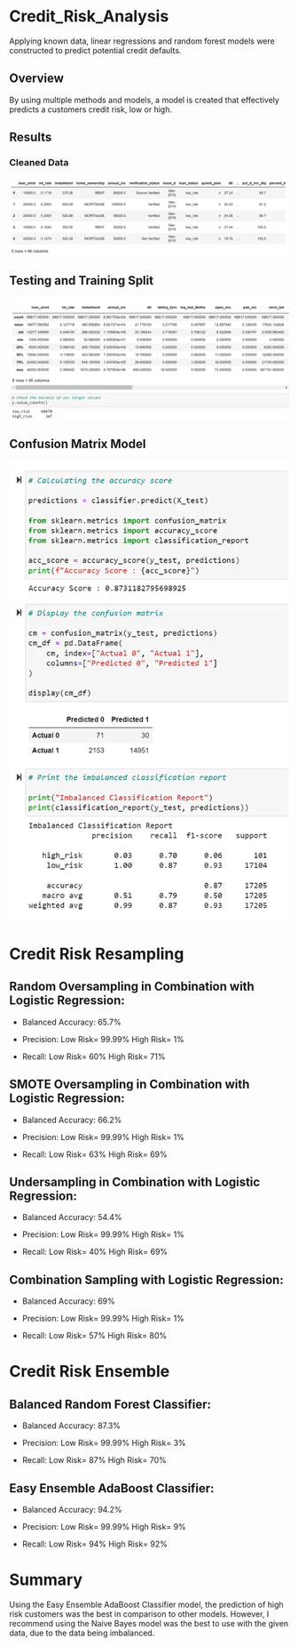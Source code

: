 # Credit_Risk_Analysis

Applying known data, linear regressions and random forest models were constructed to predict potential credit defaults.

## Overview

By using multiple methods and models, a model is created that effectively predicts a customers credit risk, low or high.

## Results

### Cleaned Data

![clean.png](images/clean.png)

## Testing and Training Split

![test.png](images/test.png)

## Confusion Matrix Model

![mat.png](images/mat.png)

# Credit Risk Resampling

## Random Oversampling in Combination with Logistic Regression:

- Balanced Accuracy: 65.7%

- Precision: Low Risk= 99.99% High Risk= 1%

- Recall: Low Risk= 60% High Risk= 71%

## SMOTE Oversampling in Combination with Logistic Regression:

- Balanced Accuracy: 66.2%

- Precision: Low Risk= 99.99% High Risk= 1%

- Recall: Low Risk= 63% High Risk= 69%

## Undersampling in Combination with Logistic Regression:

- Balanced Accuracy: 54.4%

- Precision: Low Risk= 99.99% High Risk= 1%

- Recall: Low Risk= 40% High Risk= 69%

## Combination Sampling with Logistic Regression:

- Balanced Accuracy: 69%

- Precision: Low Risk= 99.99% High Risk= 1%

- Recall: Low Risk= 57% High Risk= 80%

# Credit Risk Ensemble

## Balanced Random Forest Classifier:

- Balanced Accuracy: 87.3%

- Precision: Low Risk= 99.99% High Risk= 3%

- Recall: Low Risk= 87% High Risk= 70%

## Easy Ensemble AdaBoost Classifier:

- Balanced Accuracy: 94.2%

- Precision: Low Risk= 99.99% High Risk= 9%

- Recall: Low Risk= 94% High Risk= 92%

# Summary

Using the Easy Ensemble AdaBoost Classifier model, the prediction of high risk customers was the best in comparison to other models. However, I recommend using the Naive Bayes model was the best to use with the given data, due to the data being imbalanced.
